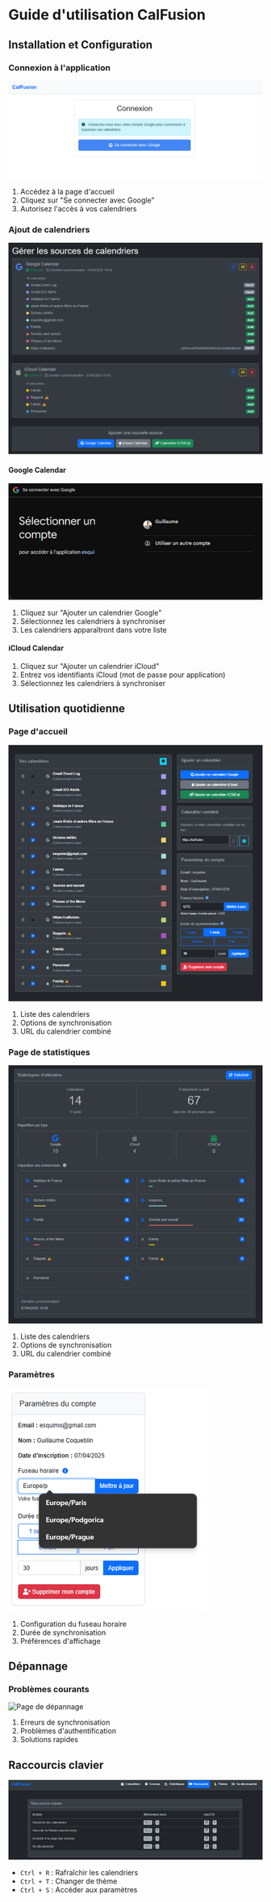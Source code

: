 # Guide d'utilisation CalFusion

## Installation et Configuration

### Connexion à l'application
![Page de connexion](./images/login.png)

1. Accédez à la page d'accueil
2. Cliquez sur "Se connecter avec Google"
3. Autorisez l'accès à vos calendriers

### Ajout de calendriers
![Ajout de calendriers](./images/add-calendar.png)

#### Google Calendar
![Configuration iCloud](./images/gmail-setup.png)
1. Cliquez sur "Ajouter un calendrier Google"
2. Sélectionnez les calendriers à synchroniser
3. Les calendriers apparaîtront dans votre liste

#### iCloud Calendar

1. Cliquez sur "Ajouter un calendrier iCloud"
2. Entrez vos identifiants iCloud (mot de passe pour application)
3. Sélectionnez les calendriers à synchroniser

## Utilisation quotidienne

### Page d'accueil
![Interface principale](./images/main-interface.png)

1. Liste des calendriers
2. Options de synchronisation
3. URL du calendrier combiné

### Page de statistiques
![Statistiques](./images/statistiques.png)

1. Liste des calendriers
2. Options de synchronisation
3. URL du calendrier combiné

### Paramètres
![Paramètres](./images/settings.png)

1. Configuration du fuseau horaire
2. Durée de synchronisation
3. Préférences d'affichage

## Dépannage

### Problèmes courants
![Page de dépannage](./images/troubleshooting.png)

1. Erreurs de synchronisation
2. Problèmes d'authentification
3. Solutions rapides

## Raccourcis clavier
![Raccourcis](./images/shortcuts.png)

- `Ctrl + R` : Rafraîchir les calendriers
- `Ctrl + T` : Changer de thème
- `Ctrl + S` : Accéder aux paramètres 